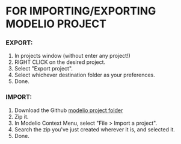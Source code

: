 <h1>FOR IMPORTING/EXPORTING MODELIO PROJECT</h1>
<h3>EXPORT:</h3>
<ol>
  <li>In projects window (without enter any project!)</li>
  <li>RIGHT CLICK on the desired project.</li>
  <li>Select "Export project".</li>
  <li>Select whichever destination folder as your preferences.</li>
  <li>Done.</li>
</ol>

<h3>IMPORT:</h3>
<ol>
  <li>Download the Github <a href="https://github.com/ContExpo/ingdelsoftwareES/tree/main/Modelio/tp7_isoft">modelio project folder</a></li>
  <li>Zip it.</li>
  <li>In Modelio Context Menu, select "File > Import a project".</li>
  <li>Search the zip you've just created wherever it is, and selected it.</li>
  <li>Done.</li>
</ol>
